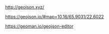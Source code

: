 http://geojson.xyz/

https://geojson.io/#map=10.16/65.9031/22.6022

https://geoman.io/geojson-editor